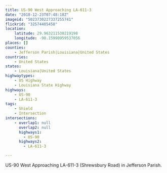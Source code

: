 ```yaml
---
title: US-90 West Approaching LA-611-3
date: "2018-12-23T07:48:18Z"
imageid: "5023730227337255741"
flickrid: "32574405458"
location:
    latitude: 29.963211530219198
    longitude: -90.15990959537056
places: []
counties:
    - Jefferson Parish|Louisiana|United States
countries:
    - United States
states:
    - Louisiana|United States
highwaytypes:
    - US Highway
    - Louisiana State Highway
highways:
    - US-90
    - LA-611-3
tags:
    - Shield
    - Intersection
intersections:
    - overlap1: null
      overlap2: null
      highways1:
        - US-90
      highways2:
        - LA-611-3

---
```

US-90 West Approaching LA-611-3 (Shrewsbury Road) in Jefferson Parish.